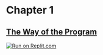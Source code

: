 # Chapter 1
## [The Way of the Program](https://benlauwens.github.io/ThinkJulia.jl/latest/book.html#chap01)

<!-- [![Replit](https://img.shields.io/badge/run%20on%20replit-1D2021?style=for-the-badge&logo=replit&logoColor=white)](https://replit.com/@yashpawar/ThinkJuliaExercisesjl#Chapter1/README.md) -->
[![Run on Replit.com](https://repl.it/badge/github/yashppawar/ThinkJuliaExercises.jl)](https://replit.com/@yashpawar/ThinkJuliaExercisesjl#Chapter1/README.md)